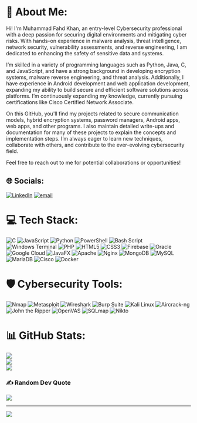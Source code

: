 # 💫 About Me:
Hi! I'm Muhammad Fahd Khan, an entry-level Cybersecurity professional with a deep passion for securing digital environments and mitigating cyber risks. With hands-on experience in malware analysis, threat intelligence, network security, vulnerability assessments, and reverse engineering, I am dedicated to enhancing the safety of sensitive data and systems.

I’m skilled in a variety of programming languages such as Python, Java, C, and JavaScript, and have a strong background in developing encryption systems, malware reverse engineering, and threat analysis. Additionally, I have experience in Android development and web application development, expanding my ability to build secure and efficient software solutions across platforms. I’m continuously expanding my knowledge, currently pursuing certifications like Cisco Certified Network Associate.

On this GitHub, you'll find my projects related to secure communication models, hybrid encryption systems, password managers, Android apps, web apps, and other programs. I also maintain detailed write-ups and documentation for many of these projects to explain the concepts and implementation steps. I’m always eager to learn new techniques, collaborate with others, and contribute to the ever-evolving cybersecurity field.

Feel free to reach out to me for potential collaborations or opportunities!


## 🌐 Socials:
[![LinkedIn](https://img.shields.io/badge/LinkedIn-%230077B5.svg?logo=linkedin&logoColor=white)](https://linkedin.com/in/https://www.linkedin.com/in/mfahdk/) [![email](https://img.shields.io/badge/Email-D14836?logo=gmail&logoColor=white)](mailto:fahdddk@gmail.com) 

# 💻 Tech Stack:
![C](https://img.shields.io/badge/c-%2300599C.svg?style=for-the-badge&logo=c&logoColor=white) ![JavaScript](https://img.shields.io/badge/javascript-%23323330.svg?style=for-the-badge&logo=javascript&logoColor=%23F7DF1E) ![Python](https://img.shields.io/badge/python-3670A0?style=for-the-badge&logo=python&logoColor=ffdd54) ![PowerShell](https://img.shields.io/badge/PowerShell-%235391FE.svg?style=for-the-badge&logo=powershell&logoColor=white) ![Bash Script](https://img.shields.io/badge/bash_script-%23121011.svg?style=for-the-badge&logo=gnu-bash&logoColor=white) ![Windows Terminal](https://img.shields.io/badge/Windows%20Terminal-%234D4D4D.svg?style=for-the-badge&logo=windows-terminal&logoColor=white) ![PHP](https://img.shields.io/badge/php-%23777BB4.svg?style=for-the-badge&logo=php&logoColor=white) ![HTML5](https://img.shields.io/badge/html5-%23E34F26.svg?style=for-the-badge&logo=html5&logoColor=white) ![CSS3](https://img.shields.io/badge/css3-%231572B6.svg?style=for-the-badge&logo=css3&logoColor=white) ![Firebase](https://img.shields.io/badge/firebase-%23039BE5.svg?style=for-the-badge&logo=firebase) ![Oracle](https://img.shields.io/badge/Oracle-F80000?style=for-the-badge&logo=oracle&logoColor=white) ![Google Cloud](https://img.shields.io/badge/GoogleCloud-%234285F4.svg?style=for-the-badge&logo=google-cloud&logoColor=white) ![JavaFX](https://img.shields.io/badge/javafx-%23FF0000.svg?style=for-the-badge&logo=javafx&logoColor=white) ![Apache](https://img.shields.io/badge/apache-%23D42029.svg?style=for-the-badge&logo=apache&logoColor=white) ![Nginx](https://img.shields.io/badge/nginx-%23009639.svg?style=for-the-badge&logo=nginx&logoColor=white) ![MongoDB](https://img.shields.io/badge/MongoDB-%234ea94b.svg?style=for-the-badge&logo=mongodb&logoColor=white) ![MySQL](https://img.shields.io/badge/mysql-4479A1.svg?style=for-the-badge&logo=mysql&logoColor=white) ![MariaDB](https://img.shields.io/badge/MariaDB-003545?style=for-the-badge&logo=mariadb&logoColor=white) ![Cisco](https://img.shields.io/badge/cisco-%23049fd9.svg?style=for-the-badge&logo=cisco&logoColor=black) ![Docker](https://img.shields.io/badge/docker-%230db7ed.svg?style=for-the-badge&logo=docker&logoColor=white)

# 🛡️ Cybersecurity Tools:
![Nmap](https://img.shields.io/badge/Nmap-%232C3E50.svg?style=for-the-badge&logo=nmap&logoColor=white) ![Metasploit](https://img.shields.io/badge/Metasploit-%23000000.svg?style=for-the-badge&logo=metasploit&logoColor=white) ![Wireshark](https://img.shields.io/badge/Wireshark-%231E90FF.svg?style=for-the-badge&logo=wireshark&logoColor=white) ![Burp Suite](https://img.shields.io/badge/Burp%20Suite-%23F04E23.svg?style=for-the-badge&logo=burpsuite&logoColor=white) ![Kali Linux](https://img.shields.io/badge/Kali%20Linux-%230078D5.svg?style=for-the-badge&logo=kali-linux&logoColor=white) ![Aircrack-ng](https://img.shields.io/badge/Aircrack--ng-%23FF0000.svg?style=for-the-badge&logo=aircrack-ng&logoColor=white) ![John the Ripper](https://img.shields.io/badge/John%20the%20Ripper-%23FFA500.svg?style=for-the-badge&logo=john-the-ripper&logoColor=white) ![OpenVAS](https://img.shields.io/badge/OpenVAS-%234CAF50.svg?style=for-the-badge&logo=openvas&logoColor=white) ![SQLmap](https://img.shields.io/badge/SQLmap-%23DB4437.svg?style=for-the-badge&logo=sqlmap&logoColor=white) ![Nikto](https://img.shields.io/badge/Nikto-%23000000.svg?style=for-the-badge&logo=nikto&logoColor=white)

# 📊 GitHub Stats:
![](https://github-readme-stats.vercel.app/api?username=mfahdk&theme=dark&hide_border=false&include_all_commits=false&count_private=false)<br/>
![](https://nirzak-streak-stats.vercel.app/?user=mfahdk&theme=dark&hide_border=false)<br/>
![](https://github-readme-stats.vercel.app/api/top-langs/?username=mfahdk&theme=dark&hide_border=false&include_all_commits=false&count_private=false&layout=compact)

### ✍️ Random Dev Quote
![](https://quotes-github-readme.vercel.app/api?type=horizontal&theme=radical)

---
[![](https://visitcount.itsvg.in/api?id=mfahdk&icon=0&color=0)](https://visitcount.itsvg.in)
